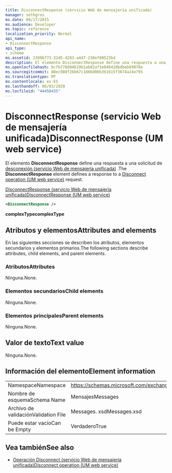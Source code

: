 ```yaml
---
title: DisconnectResponse (servicio Web de mensajería unificada)
manager: sethgros
ms.date: 09/17/2015
ms.audience: Developer
ms.topic: reference
localization_priority: Normal
api_name:
- DisconnectResponse
api_type:
- schema
ms.assetid: 23806773-32d5-4283-a4d7-230ef80523bd
description: El elemento DisconnectResponse define una respuesta a una solicitud de desconexión (servicio Web de mensajería unificada).
ms.openlocfilehash: bcfb778d94b19b1ab82af3e0d6420bdbeb69878e
ms.sourcegitcommit: 88ec988f2bb67c1866d06b361615f3674a24e795
ms.translationtype: MT
ms.contentlocale: es-ES
ms.lasthandoff: 06/03/2020
ms.locfileid: "44458435"
---
```

# <a name="disconnectresponse-um-web-service"></a><span data-ttu-id="b560a-103">DisconnectResponse (servicio Web de mensajería unificada)</span><span class="sxs-lookup"><span data-stu-id="b560a-103">DisconnectResponse (UM web service)</span></span>

<span data-ttu-id="b560a-104">El elemento **DisconnectResponse** define una respuesta a una solicitud de [desconexión (servicio Web de mensajería unificada)](disconnect-operation-um-web-service.md) .</span><span class="sxs-lookup"><span data-stu-id="b560a-104">The **DisconnectResponse** element defines a response to a [Disconnect operation (UM web service)](disconnect-operation-um-web-service.md) request.</span></span> 
  
[<span data-ttu-id="b560a-105">DisconnectResponse (servicio Web de mensajería unificada)</span><span class="sxs-lookup"><span data-stu-id="b560a-105">DisconnectResponse (UM web service)</span></span>](disconnectresponse-um-web-service.md)
  
```xml
<DisconnectResponse />
```

 <span data-ttu-id="b560a-106">**complexType**</span><span class="sxs-lookup"><span data-stu-id="b560a-106">**complexType**</span></span>
## <a name="attributes-and-elements"></a><span data-ttu-id="b560a-107">Atributos y elementos</span><span class="sxs-lookup"><span data-stu-id="b560a-107">Attributes and elements</span></span>

<span data-ttu-id="b560a-108">En las siguientes secciones se describen los atributos, elementos secundarios y elementos primarios.</span><span class="sxs-lookup"><span data-stu-id="b560a-108">The following sections describe attributes, child elements, and parent elements.</span></span>
  
### <a name="attributes"></a><span data-ttu-id="b560a-109">Atributos</span><span class="sxs-lookup"><span data-stu-id="b560a-109">Attributes</span></span>

<span data-ttu-id="b560a-110">Ninguna.</span><span class="sxs-lookup"><span data-stu-id="b560a-110">None.</span></span>
  
### <a name="child-elements"></a><span data-ttu-id="b560a-111">Elementos secundarios</span><span class="sxs-lookup"><span data-stu-id="b560a-111">Child elements</span></span>

<span data-ttu-id="b560a-112">Ninguna.</span><span class="sxs-lookup"><span data-stu-id="b560a-112">None.</span></span>
  
### <a name="parent-elements"></a><span data-ttu-id="b560a-113">Elementos principales</span><span class="sxs-lookup"><span data-stu-id="b560a-113">Parent elements</span></span>

<span data-ttu-id="b560a-114">Ninguna.</span><span class="sxs-lookup"><span data-stu-id="b560a-114">None.</span></span>
  
## <a name="text-value"></a><span data-ttu-id="b560a-115">Valor de texto</span><span class="sxs-lookup"><span data-stu-id="b560a-115">Text value</span></span>

<span data-ttu-id="b560a-116">Ninguna.</span><span class="sxs-lookup"><span data-stu-id="b560a-116">None.</span></span>
  
## <a name="element-information"></a><span data-ttu-id="b560a-117">Información del elemento</span><span class="sxs-lookup"><span data-stu-id="b560a-117">Element information</span></span>

|||
|:-----|:-----|
|<span data-ttu-id="b560a-118">Namespace</span><span class="sxs-lookup"><span data-stu-id="b560a-118">Namespace</span></span>  <br/> |https://schemas.microsoft.com/exchange/services/2006/messages  <br/> |
|<span data-ttu-id="b560a-119">Nombre de esquema</span><span class="sxs-lookup"><span data-stu-id="b560a-119">Schema Name</span></span>  <br/> |<span data-ttu-id="b560a-120">Mensajes</span><span class="sxs-lookup"><span data-stu-id="b560a-120">Messages</span></span>  <br/> |
|<span data-ttu-id="b560a-121">Archivo de validación</span><span class="sxs-lookup"><span data-stu-id="b560a-121">Validation File</span></span>  <br/> |<span data-ttu-id="b560a-122">Messages. xsd</span><span class="sxs-lookup"><span data-stu-id="b560a-122">Messages.xsd</span></span>  <br/> |
|<span data-ttu-id="b560a-123">Puede estar vacío</span><span class="sxs-lookup"><span data-stu-id="b560a-123">Can be Empty</span></span>  <br/> |<span data-ttu-id="b560a-124">Verdadero</span><span class="sxs-lookup"><span data-stu-id="b560a-124">True</span></span>  <br/> |
   
## <a name="see-also"></a><span data-ttu-id="b560a-125">Vea también</span><span class="sxs-lookup"><span data-stu-id="b560a-125">See also</span></span>

- [<span data-ttu-id="b560a-126">Operación Disconnect (servicio Web de mensajería unificada)</span><span class="sxs-lookup"><span data-stu-id="b560a-126">Disconnect operation (UM web service)</span></span>](disconnect-operation-um-web-service.md)

